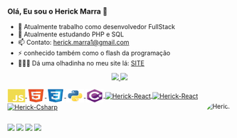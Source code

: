 ### Olá, Eu sou o Herick Marra 👋






- 🔭 Atualmente trabalho como desenvolvedor FullStack
- 🌱 Atualmente estudando PHP e SQL
- 📫 Contato: herick.marra1@gmail.com
- ⚡ conhecido também como o flash da programação
- 👨🏾‍💻 Dá uma olhadinha no meu site lá: <a href="https://herickmarra.com.br/">SITE</a>

<div align="center">
  <a href="https://github.com/srmarra">
  <img height="140em" src="https://github-readme-stats.vercel.app/api?username=srmarra&show_icons=true&theme=dark&include_all_commits=true&count_private=false"/>
  <img height="140em" src="https://github-readme-stats.vercel.app/api/top-langs/?username=srmarra&layout=compact&langs_count=7&theme=dark"/>
</div>

  <div style="display: inline_block"><br>
  <img align="center" alt="Herick-js" height="30" width="40" src="https://raw.githubusercontent.com/devicons/devicon/master/icons/javascript/javascript-plain.svg">
  <img align="center" alt="Herick-HTML" height="30" width="40" src="https://raw.githubusercontent.com/devicons/devicon/master/icons/html5/html5-original.svg">
  <img align="center" alt="Herick-CSS" height="30" width="40" src="https://raw.githubusercontent.com/devicons/devicon/master/icons/css3/css3-original.svg">
  <img align="center" alt="Herick-Python" height="30" width="40" src="https://raw.githubusercontent.com/devicons/devicon/master/icons/python/python-original.svg">
  <img align="center" alt="Herick-Csharp" height="30" width="40" src="https://raw.githubusercontent.com/devicons/devicon/master/icons/csharp/csharp-original.svg">
  <img align="center" alt="Herick-React" height="30" width="40" src="https://cdn.jsdelivr.net/gh/devicons/devicon/icons/php/php-plain.svg">
  <img align="center" alt="Herick-React" height="30" width="40" src="https://cdn.jsdelivr.net/gh/devicons/devicon/icons/java/java-original.svg">
  <img align="center" alt="Herick-Csharp" height="30" width="40" src="https://cdn.jsdelivr.net/gh/devicons/devicon/icons/mysql/mysql-original.svg">
  <img align="right" alt="Herick" height="150" style="border-radius:50px;" src="https://avatars.githubusercontent.com/u/110024369?v=4">
</div>
  
  
  
   ##
  
  
  <div> 
  <a href="https://herickmarra.com.br/" target="_blank"><img src="https://img.shields.io/badge/website-000000?style=for-the-badge&logo=About.me&logoColor=white" target="_blank"></a>
  <a href="https://www.instagram.com/_sr.marra_/" target="_blank"><img src="https://img.shields.io/badge/-Instagram-%23E4405F?style=for-the-badge&logo=instagram&logoColor=white" target="_blank"></a>
  <a href = "mailto:herick.marra1@gmail.com"><img src="https://img.shields.io/badge/-Gmail-%23333?style=for-the-badge&logo=gmail&logoColor=white" target="_blank"></a>
  <a href="https://www.linkedin.com/in/herick-da-costa-marra-2370681b9/" target="_blank"><img src="https://img.shields.io/badge/-LinkedIn-%230077B5?style=for-the-badge&logo=linkedin&logoColor=white" target="_blank"></a> 
 
 
</div>
